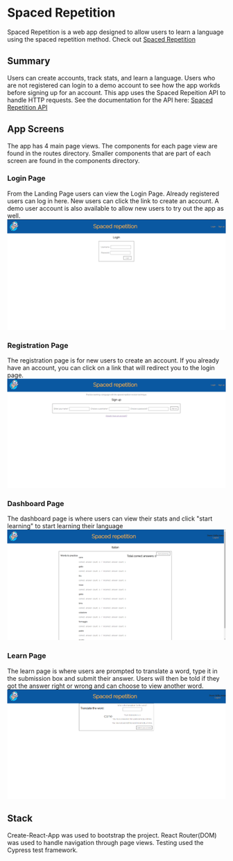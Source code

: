 # Spaced Repetition
Spaced Repetition is a web app designed to allow users to learn a language using the spaced repetition method.
Check out [Spaced Repetition](https://spaced-repitition-client-jackie-michael.vercel.app/)

## Summary
Users can create accounts, track stats, and learn a language. Users who are not registered can login to a demo account to see how the app workds before signing up for an account. This app uses the Spaced Repeition API to handle HTTP requests. See the documentation for the API here: [Spaced Repetition API](https://github.com/mloldacre/battleship-server-jmkbh)

## App Screens
The app has 4 main page views. The components for each page view are found in the routes directory. Smaller components that are part of each screen are found in the components directory.

### Login Page
From the Landing Page users can view the Login Page. Already registered users can log in here. New users can click the link to create an account. A demo user account is also available to allow new users to try out the app as well.<br>
<img alt="Login Page" src="src/Images/screenshots/login.png">

### Registration Page
The registration page is for new users to create an account. If you already have an account, you can click on a link that will redirect you to the login page.<br>
<img alt="Registration Page" src="src/Images/screenshots/register.png">

### Dashboard Page
The dashboard page is where users can view their stats and click "start learning" to start learning their language<br>
<img alt="Dashboard Page" src="src/Images/screenshots/dashboard.png">

### Learn Page
The learn page is where users are prompted to translate a word, type it in the submission box and submit their answer. Users will then be told if they got the answer right or wrong and can choose to view another word.
<img alt="Dashboard Page" src="src/Images/screenshots/learn.png">


## Stack
Create-React-App was used to bootstrap the project.
React Router(DOM) was used to handle navigation through page views.
Testing used the Cypress test framework.